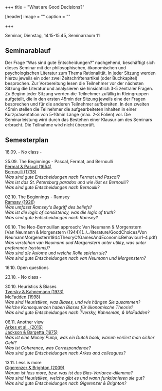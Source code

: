 +++
title = "What are Good Decisions?"

[header]
image = ""
caption = ""

+++

<link rel="stylesheet" href="https://use.fontawesome.com/releases/v5.5.0/css/all.css" integrity="sha384-B4dIYHKNBt8Bc12p+WXckhzcICo0wtJAoU8YZTY5qE0Id1GSseTk6S+L3BlXeVIU" crossorigin="anonymous">



Seminar, Dienstag, 14.15-15.45, Seminarraum 11

## Seminarablauf

Der Frage “Was sind gute Entscheidungen?” nachgehend, beschäftigt sich dieses Seminar mit der philosophischen, ökonomischen und psychologischen Literatur zum Thema Rationalität. In jeder Sitzung werden hierzu jeweils ein oder zwei Zeitschriftenartikel (oder Buchkapitel) besprochen. Zur Vorbereitung lesen die Teilnehmer vor der nächsten Sitzung die Literatur und analysieren sie hinsichtlich 3-5 zentraler Fragen. Zu Beginn jeder Sitzung werden die Teilnehmer zufällig in Kleingruppen aufgeteilt, die in den ersten 45min der Sitzung jeweils eine der Fragen besprechen und für die anderen Teilnehmer aufbereiten. In den zweiten 45min stellen die Teilnehmer die aufgearbeiteten Inhalten in einer Kurzpräsentation von 5-10min Länge (max. 2-3 Folien) vor. Die Seminarleistung wird durch das Bestehen einer Klausur am des Seminars erbracht. Die Teilnahme wird nicht überprüft.

## Semesterplan

18.09. - No class -

25.09.  The Beginnings - Pascal, Fermat, and Bernoulli<br>
<i class="far fa-file-alt"></i> [Fermat & Pascal (1654)](../../literature/GoodChoices/fermatpascal.pdf)<br>
<i class="far fa-file-alt"></i> [Bernoulli (1738)](../../literature/GoodChoices/Bernoulli_1954_Exposition.pdf)<br>
<i class="fas fa-question fa-sm"></i> *Was sind gute Entscheidungen nach Fermat und Pascal?*<br>
<i class="fas fa-question fa-sm"></i> *Was ist das St. Petersburg paradox und wie löst es Bernoulli?*<br>
<i class="fas fa-question fa-sm"></i> *Was sind gute Entscheidungen nach Bernoulli?*

02.10. The Beginnings - Ramsey<br>
<i class="far fa-file-alt"></i> [Ramsay (1926)](../../literature/GoodChoices/Ramsey1926Truth&Probability_short.pdf)<br>
<i class="fas fa-question fa-sm"></i> *Was umfasst Ramsey's Begriff des <i>beliefs</i>?*<br>
<i class="fas fa-question fa-sm"></i> *Was ist die logic of consistency, was die logic of truth?*<br>
<i class="fas fa-question fa-sm"></i> *Was sind gute Entscheidungen nach Ramsey?*

09.10. The Neo-Bernoullian approach: Van Neumann & Morgenstern<br>
<i class="far fa-file-alt"></i> [Van Neumann & Morgenstern (1944)](../../literature/GoodChoices/Von NeumannMorgenstern1944TheoryOfGamesAndEconomicBehaviour1-4.pdf)<br>
<i class="fas fa-question fa-sm"></i> *Was verstehen van Neumann und Morgenstern unter utility, was unter preference (systems)?*<br>
<i class="fas fa-question fa-sm"></i> *Was sind die Axiome und welche Rolle spielen sie?*<br>
<i class="fas fa-question fa-sm"></i> *Was sind gute Entscheidungen nach van Neumann und Morgenstern?*

16.10. Open questions

23.10. - No class -

30.10. Heuristics & Biases<br>
<i class="far fa-file-alt"></i> [Tversky & Kahnemann (1973)](../../literature/GoodChoices/Tversky&Kahneman1973Heuristics&Biases.pdf)<br>
<i class="far fa-file-alt"></i> [McFadden (1998)](../../literature/GoodChoices/McFadden1998RationalityForEconomists.pdf)<br>
<i class="fas fa-question fa-sm"></i> *Was sind Heuristiken, was Biases, und wie hängen Sie zusammen?*<br>
<i class="fas fa-question fa-sm"></i> *Welche Konsequenzen haben Biases für ökonomische Theorie?*<br>
<i class="fas fa-question fa-sm"></i> *Was sind gute Entscheidungen nach Tversky, Kahneman, & McFadden?*

06.11. Another view<br>
<i class="far fa-file-alt"></i> [Arkes et al., (2016)](../../literature/GoodChoices/ArkesEtal2016HowBadIsIncoherence.pdf)<br>
<i class="far fa-file-alt"></i> [Jackson & Bargetta (1975)](../../literature/GoodChoices/JacksonBargetta1975DutchBook.pdf)<br>
<i class="fas fa-question fa-sm"></i> *Was ist eine Money Pump, was ein Dutch book, warum verliert man sicher Geld?*<br>
<i class="fas fa-question fa-sm"></i> *Was ist Coherence, was Correspondence?*<br>
<i class="fas fa-question fa-sm"></i> *Was sind gute Entscheidungen nach Arkes and colleagues?*

13.11. Less is more<br>
<i class="far fa-file-alt"></i> [Gigerenzer & Brighton (2009)](../../literature/GoodChoices/GigerenzerBrighton2009HomoHeuristicus.pdf)<br>
<i class="fas fa-question fa-sm"></i> *Warum ist less more, bzw. was ist das Bias-Variance-dilemma?*<br>
<i class="fas fa-question fa-sm"></i> *Was sind Heuristiken, welche gibt es und wann funktionieren sie gut?*<br>
<i class="fas fa-question fa-sm"></i> *Was sind gute Entscheidungen nach Gigerenzer & Brighton?*
